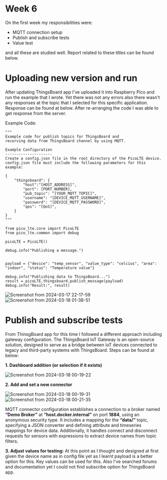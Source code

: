 # Week 6

On the first week my responsibilities were:
- MQTT connection setup
- Publish and subscribe tests
- Value test

and all these are studied well. Report related to these titles can be found below.


# Uploading new version and run
After updating ThingsBoard app I've uploaded it into Raspberry Pico and run the example that I wrote. Yet there was not any errors also there wasn't any responses at the topic that I selected for this specific application. Response can be found at below. After re-arranging the code I was able to get response from the server.

Example Code:
```
"""
Example code for publish topics for ThingsBoard and
recerving data from ThingsBoard channel by using MQTT.

Example Configuration
---------------------
Create a config.json file in the root directory of the PicoLTE device.
config.json file must include the following parameters for this example:

{
    "thingsboard": {
        "host":"[HOST_ADDRESS]",
        "port": [PORT_NUMBER],
        "pub_topic": "[YOUR_MQTT_TOPIC]",
        "username": "[DEVICE_MQTT_USERNAME]",
        "password": "[DEVICE_MQTT_PASSWORD]",
        "qos": "[QoS]",
    }
}
"""

from pico_lte.core import PicoLTE
from pico_lte.common import debug

picoLTE = PicoLTE()

debug.info("Publishing a message.")


payload = {"device": "temp_sensor", "value_type": "celcius", "area": "indoor", "status": "Temperature value"}

debug.info("Publishing data to ThingsBoard...")
result = picoLTE.thingsboard.publish_message(payload)
debug.info("Result:", result)
```

![Screenshot from 2024-03-17 22-17-59](https://github.com/mnyilmaz/Embedded-Linux/assets/68549106/5a06dfb2-fcd4-4a50-a853-d36afdcbe198)
![Screenshot from 2024-03-18 01-38-51](https://github.com/mnyilmaz/Embedded-Linux/assets/68549106/07326bf2-d492-4f71-a853-723718261d1c)


# Publish and subscribe tests
From ThinsgBoard app for this time I followed a different approach including gateway configuration. The ThingsBoard IoT Gateway is an open-source solution, designed to serve as a bridge between IoT devices connected to legacy and third-party systems with ThingsBoard. Steps can be found at below:

**1. Dashboard addition (or selection if it exists)**

![Screenshot from 2024-03-18 00-19-22](https://github.com/mnyilmaz/Embedded-Linux/assets/68549106/4259a069-9737-48b3-b7aa-fcdbd54ec117)

**2. Add and set a new connector**

![Screenshot from 2024-03-18 00-19-31](https://github.com/mnyilmaz/Embedded-Linux/assets/68549106/9f7789d5-c6d0-4030-ad84-7a43a4d1b6c7)
![Screenshot from 2024-03-18 00-21-35](https://github.com/mnyilmaz/Embedded-Linux/assets/68549106/3fad2dd8-9f41-4985-8e84-2c0c06d4e6f6)

 MQTT connector configuration establishes a connection to a broker named **“Demo Broker”** at **“host.docker.internal”** on port **1884**, using an 	 
 anonymous security type. It includes a mapping for the **“data/”** topic, specifying a JSON converter and defining attribute and timeseries 		 
 mappings for device data. Additionally, it handles connect and disconnect requests for sensors with expressions to extract device names from topic 	 
 filters.

**3.  Adjust values for testing:** At this point as I thought and designed at first given the device name as in config file yet as I learnt payload is a better option for this. Key values can be used for this. Also I've searched forums and documentation yet I could not find subscribe option for ThingsBoard app.
    


	



